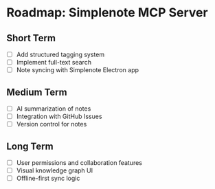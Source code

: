 # Roadmap: Simplenote MCP Server

## Short Term

- [ ] Add structured tagging system
- [ ] Implement full-text search
- [ ] Note syncing with Simplenote Electron app

## Medium Term

- [ ] AI summarization of notes
- [ ] Integration with GitHub Issues
- [ ] Version control for notes

## Long Term

- [ ] User permissions and collaboration features
- [ ] Visual knowledge graph UI
- [ ] Offline-first sync logic

